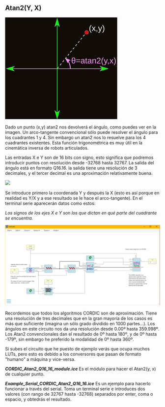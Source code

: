 ## Atan2(Y, X)

![](https://github.com/Democrito/repositorios/blob/master/Maths/trigonometric/atan2/IMG/ata2_graph.png)

Dado un punto (x,y) atan2 nos devolverá el ángulo, como puedes ver en la imagen. Un arco-tangente convencional sólo puede resolver el ángulo para los cuadrantes 1 y 4. Sin embargo un atan2 nos lo resuelve para los 4 cuadrantes existentes. Esta función trigonométrica es muy útil en la cinemática inversa de robots articulados.

Las entradas X e Y son de 16 bits con signo, esto significa que podremos introducir puntos con resolución desde -32768 hasta 32767. La salida del ángulo está en formato Q16.16. la salida tiene una resolución de 3 decimales, y el tercer decimal es una aproximación relativamente buena.

![](Example_Atan2_q16_16_CORDIC.png)

Se introduce primero la coordenada Y y después la X (esto es así porque en realidad es Y/X y a ese resultado se le hace el arco-tangente). En el terminal serie aparecerán datos como estos:

*Los signos de los ejes X e Y son los que dictan en qué parte del cuadrante se encuentra.*

![](https://github.com/Democrito/repositorios/blob/master/Maths/trigonometric/atan2/IMG/Example_Atan2_q16_16_CORDIC.png)

Recordemos que todos los algoritmos CORDIC son de aproximación. Tiene una resolución de tres decimales que en la gran mayoría de los casos es más que suficiente (imagina un sólo grado dividido en 1000 partes...). Los ángulos en este circuito nos da una resolución desde 0.00º hasta 359.998º. Los Atan2 convencionales dan el resultado de 0º hasta 180º, y de 0º hasta -179º, sin embargo he preferido la modalidad de 0º hasta 360º.

Si subes el circuito que he puesto de ejemplo verás que ocupa muchos LUTs, pero esto es debido a los conversores que pasan de formato "humano" a máquina y vice-versa.

***CORDIC_Atan2_Q16_16_module.ice*** Es el módulo para hacer el Atan2(y, x) de cualquier punto.

***Example_Serial_CORDIC_Atan2_Q16_16.ice*** Es un ejemplo para hacerlo funcionar a través del serial. Toma un terminal serie e introduces dos valores (con rango de 32767 hasta -32768) separados por enter, coma o espacio, y obtedrás el resultado.
